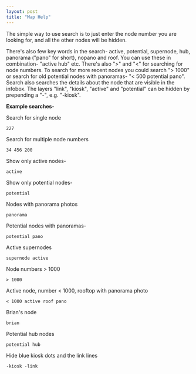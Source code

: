 ```yaml
---
layout: post
title: "Map Help"
---
```


The simple way to use search is to just enter the node number you are looking for, and all the other nodes will be hidden.

There's also few key words in the search- active, potential, supernode, hub, panorama ("pano" for short), nopano and roof. You can use these in combination- "active hub" etc. There's also ">" and "<" for searching for node numbers. To search for more recent nodes you could search "> 1000" or search for old potential nodes with panoramas- "< 500 potential pano". Search also searches the details about the node that are visible in the infobox. The layers "link", "kiosk", "active" and "potential" can be hidden by prepending a "-", e.g. "-kiosk".


**Example searches-**

Search for single node

```
227
```

Search for multiple node numbers

```
34 456 200
```

Show only active nodes-

```
active
```

Show only potential nodes-

```
potential
```

Nodes with panorama photos

```
panorama
```

Potential nodes with panoramas-

```
potential pano
```

Active supernodes

```
supernode active
```

Node numbers > 1000

```
> 1000
```

Active node, number < 1000, rooftop with panorama photo

```
< 1000 active roof pano
```

Brian's node

```
brian
```

Potential hub nodes

```
potential hub
```

Hide blue kiosk dots and the link lines

```
-kiosk -link
```




 
